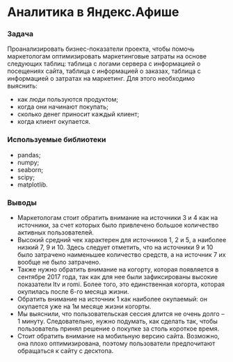 # Аналитика в Яндекс.Афише 
### Задача 
Проанализировать бизнес-показатели проекта, чтобы помочь маркетологам оптимизировать маркетинговые затраты на основе следующих таблиц: таблица с логами сервера с информацией о посещениях сайта, таблица с информацией о заказах, таблица с информацией о затратах на маркетинг.
Для этого необходимо выяснить: 
- как люди пользуются продуктом;
- когда они начинают покупать; 
- сколько денег приносит каждый клиент; 
- когда клиент окупается. 

### Используемые библиотеки 
- pandas;
- numpy;
- seaborn; 
- scipy; 
- matplotlib. 

### Выводы 
- Маркетологам стоит обратить внимание на источники 3 и 4 как на источники, за счет которых было привлечено большое количество активных пользователей. 
- Высокий средний чек характерен для источников 1, 2 и 5, а наиболее низкий 7, 9 и 10. Здесь следует отметить, что на источники 9 и 10 было затрачено наименьшее количество средств, а на источник 7 их вообще не было затрачено. 
- Также нужно обратить внимание на когорту, которая появляется в сентябре 2017 года, так как для нее были зафиксированы высокие показатели ltv и romi. Более того, это единственная когорта, которая окупилась после 6-го месяца жизни.
- Обратить внимание на источник 1 как наиболее окупаемый: он окупается уже на 1м месяце жизни когорты. 
- Мы выяснили, что пользовательская сессия длится не очень долго – 1 минуту. Следовательно, нужно подумать, как сделать так, чтобы пользователь принял решение о покупке за столь короткое время.
- Стоит обратить внимание на мобильную версию сайта. Возможно, она плохо оптимизирована, поэтому пользователи предпочитают обращаться к сайту с десктопа.
